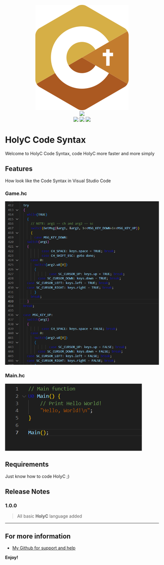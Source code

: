 <p align="center">
  <img src="https://github.com/Creator754915/HolyC-Code-Syntax/blob/main/images/HolyC_Logo.png">
  <br>
  <img src="https://img.shields.io/badge/Version-1.0.0-green?style=for-the-badge">
  <br>
  <img src="https://img.shields.io/badge/Author-Creator754915-blue?style=flat-square">
  <img src="https://img.shields.io/badge/Open%20Source-Yes-darkgreen?style=flat-square">
  <img src="https://img.shields.io/badge/Maintained%3F-Yes-lightblue?style=flat-square">
</p>


# HolyC Code Syntax

Welcome to HolyC Code Syntax, code HolyC more faster and more simply

## Features

How look like the Code Syntax in Visual Studio Code

### Game.hc

![Image1](https://github.com/Creator754915/HolyC-Code-Syntax/blob/main/images/image.png)

### Main.hc

![Image2](https://github.com/Creator754915/HolyC-Code-Syntax/blob/main/images/image2.png)

## Requirements

Just know how to code HolyC ;)


## Release Notes


### 1.0.0

> All basic **HolyC** language added

---

## For more information

* [My Github for support and help](https://github.com/Creator754915/HolyC-Code-Syntax)


**Enjoy!**
